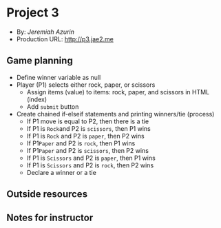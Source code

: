 # Project 3
+ By: *Jeremiah Azurin*
+ Production URL: <http://p3.jae2.me>

## Game planning
* Define winner variable as null
* Player (P1) selects either rock, paper, or scissors
    * Assign items (value) to items: rock, paper, and scissors in HTML (index)
    *  Add `submit` button    
* Create chained if-elseif statements and printing winners/tie (process)
    * If P1 move is equal to P2, then there is a tie
    * If P1 is `Rock`and P2 is `scissors`, then P1 wins 
    * If P1 is `Rock` and P2 is `paper`, then P2 wins 
    * If P1`Paper` and P2 is `rock`, then P1 wins 
    * If P1`Paper` and P2 is `scissors`, then P2 wins 
    * If P1 is `Scissors` and P2 is `paper`, then P1 wins 
    * If P1 is `Scissors` and P2 is `rock`, then P2 wins 
    * Declare a winner or a tie

## Outside resources

## Notes for instructor